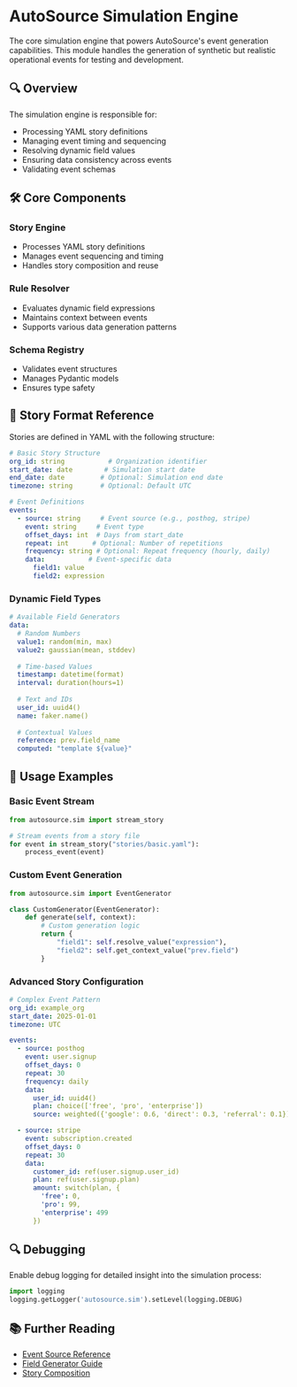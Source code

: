 # AutoSource Simulation Engine

The core simulation engine that powers AutoSource's event generation capabilities. This module handles the generation of synthetic but realistic operational events for testing and development.

## 🔍 Overview

The simulation engine is responsible for:
- Processing YAML story definitions
- Managing event timing and sequencing
- Resolving dynamic field values
- Ensuring data consistency across events
- Validating event schemas

## 🛠️ Core Components

### Story Engine
- Processes YAML story definitions
- Manages event sequencing and timing
- Handles story composition and reuse

### Rule Resolver
- Evaluates dynamic field expressions
- Maintains context between events
- Supports various data generation patterns

### Schema Registry
- Validates event structures
- Manages Pydantic models
- Ensures type safety

## 📝 Story Format Reference

Stories are defined in YAML with the following structure:

```yaml
# Basic Story Structure
org_id: string           # Organization identifier
start_date: date        # Simulation start date
end_date: date         # Optional: Simulation end date
timezone: string       # Optional: Default UTC

# Event Definitions
events:
  - source: string     # Event source (e.g., posthog, stripe)
    event: string     # Event type
    offset_days: int  # Days from start_date
    repeat: int      # Optional: Number of repetitions
    frequency: string # Optional: Repeat frequency (hourly, daily)
    data:           # Event-specific data
      field1: value
      field2: expression
```

### Dynamic Field Types

```yaml
# Available Field Generators
data:
  # Random Numbers
  value1: random(min, max)
  value2: gaussian(mean, stddev)
  
  # Time-based Values
  timestamp: datetime(format)
  interval: duration(hours=1)
  
  # Text and IDs
  user_id: uuid4()
  name: faker.name()
  
  # Contextual Values
  reference: prev.field_name
  computed: "template ${value}"
```

## 🔧 Usage Examples

### Basic Event Stream

```python
from autosource.sim import stream_story

# Stream events from a story file
for event in stream_story("stories/basic.yaml"):
    process_event(event)
```

### Custom Event Generation

```python
from autosource.sim import EventGenerator

class CustomGenerator(EventGenerator):
    def generate(self, context):
        # Custom generation logic
        return {
            "field1": self.resolve_value("expression"),
            "field2": self.get_context_value("prev.field")
        }
```

### Advanced Story Configuration

```yaml
# Complex Event Pattern
org_id: example_org
start_date: 2025-01-01
timezone: UTC

events:
  - source: posthog
    event: user.signup
    offset_days: 0
    repeat: 30
    frequency: daily
    data:
      user_id: uuid4()
      plan: choice(['free', 'pro', 'enterprise'])
      source: weighted({'google': 0.6, 'direct': 0.3, 'referral': 0.1})

  - source: stripe
    event: subscription.created
    offset_days: 0
    repeat: 30
    data:
      customer_id: ref(user.signup.user_id)
      plan: ref(user.signup.plan)
      amount: switch(plan, {
        'free': 0,
        'pro': 99,
        'enterprise': 499
      })
```

## 🔍 Debugging

Enable debug logging for detailed insight into the simulation process:

```python
import logging
logging.getLogger('autosource.sim').setLevel(logging.DEBUG)
```

## 📚 Further Reading

- [Event Source Reference](../docs/sources.md)
- [Field Generator Guide](../docs/generators.md)
- [Story Composition](../docs/stories.md)
